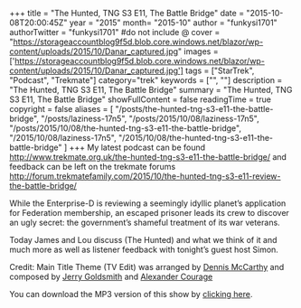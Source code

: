 +++
title = "The Hunted, TNG S3 E11, The Battle Bridge"
date = "2015-10-08T20:00:45Z"
year = "2015"
month= "2015-10"
author = "funkysi1701"
authorTwitter = "funkysi1701" #do not include @
cover = "https://storageaccountblog9f5d.blob.core.windows.net/blazor/wp-content/uploads/2015/10/Danar_captured.jpg"
images = ['https://storageaccountblog9f5d.blob.core.windows.net/blazor/wp-content/uploads/2015/10/Danar_captured.jpg']
tags = ["StarTrek", "Podcast", "Trekmate"]
category="trek"
keywords = ["", ""]
description =  "The Hunted, TNG S3 E11, The Battle Bridge"
summary = "The Hunted, TNG S3 E11, The Battle Bridge"
showFullContent = false
readingTime = true
copyright = false
aliases = [
    "/posts/the-hunted-tng-s3-e11-the-battle-bridge",
    "/posts/laziness-17n5",
    "/posts/2015/10/08/laziness-17n5",
    "/posts/2015/10/08/the-hunted-tng-s3-e11-the-battle-bridge",
    "/2015/10/08/laziness-17n5",
    "/2015/10/08/the-hunted-tng-s3-e11-the-battle-bridge"
]
+++
My latest podcast can be found http://www.trekmate.org.uk/the-hunted-tng-s3-e11-the-battle-bridge/ and feedback can be left on the trekmate forums http://forum.trekmatefamily.com/2015/10/the-hunted-tng-s3-e11-review-the-battle-bridge/

While the Enterprise-D is reviewing a seemingly idyllic planet’s application for Federation membership, an escaped prisoner leads its crew to discover an ugly secret: the government’s shameful treatment of its war veterans.

Today James and Lou discuss (The Hunted) and what we think of it and much more as well as listener feedback with tonight’s guest host Simon.

Credit: Main Title Theme (TV Edit) was arranged by [Dennis McCarthy](http://en.memory-alpha.org/wiki/Dennis_McCarthy) and composed by [Jerry Goldsmith](http://en.memory-alpha.org/wiki/Jerry_Goldsmith) and [Alexander Courage](http://en.memory-alpha.org/wiki/Alexander_Courage/)

You can download the MP3 version of this show by [clicking here](http://media.blubrry.com/trekmate/p/media.blubrry.com/previouslyalpha/p/media.blubrry.com/trekmatesupplemental/p/media.blubrry.com/loutrekshow/p/media.techpodcasts.com/loutrekshow/p/www.trekmate.org.uk/battlebridge/tbb-s3e11-the_hunted.mp3).